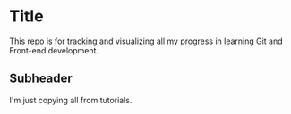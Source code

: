 # Title

This repo is for tracking and visualizing all my progress in learning Git and Front-end development.

## Subheader

I'm just copying all from tutorials.
